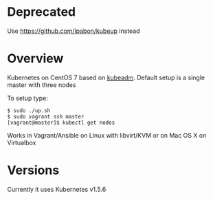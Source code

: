 # Deprecated

Use https://github.com/lpabon/kubeup instead

# Overview
Kubernetes on CentOS 7 based on [kubeadm](http://kubernetes.io/docs/admin/kubeadm/). Default setup is a single master with three nodes

To setup type:

```
$ sudo ./up.sh
$ sudo vagrant ssh master
[vagrant@master]$ kubectl get nodes
```

Works in Vagrant/Ansible on Linux with libvirt/KVM or on Mac OS X on Virtualbox

# Versions
Currently it uses Kubernetes v1.5.6
